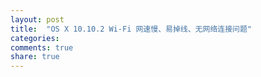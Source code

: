 ```yaml
---
layout: post
title:  "OS X 10.10.2 Wi-Fi 网速慢、易掉线、无网络连接问题"
categories:
comments: true
share: true
---
```

